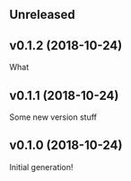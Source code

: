 ## Unreleased

## v0.1.2 (2018-10-24)

What

## v0.1.1 (2018-10-24)

Some new version stuff

## v0.1.0 (2018-10-24)

Initial generation!
